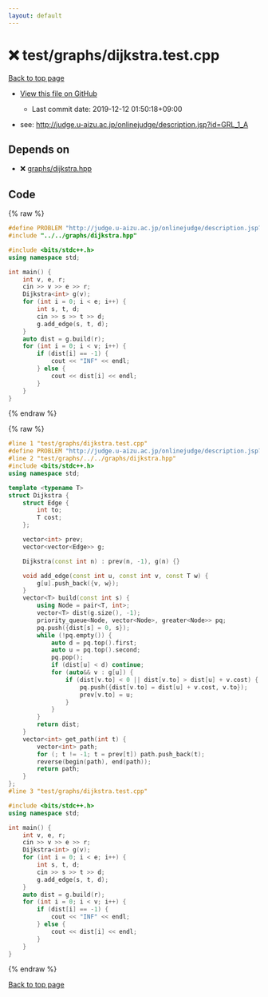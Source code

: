 ```yaml
---
layout: default
---
```


<!-- mathjax config similar to math.stackexchange -->
<script type="text/javascript" async
  src="https://cdnjs.cloudflare.com/ajax/libs/mathjax/2.7.5/MathJax.js?config=TeX-MML-AM_CHTML">
</script>
<script type="text/x-mathjax-config">
  MathJax.Hub.Config({
    TeX: { equationNumbers: { autoNumber: "AMS" }},
    tex2jax: {
      inlineMath: [ ['$','$'] ],
      processEscapes: true
    },
    "HTML-CSS": { matchFontHeight: false },
    displayAlign: "left",
    displayIndent: "2em"
  });
</script>

<script type="text/javascript" src="https://cdnjs.cloudflare.com/ajax/libs/jquery/3.4.1/jquery.min.js"></script>
<script src="https://cdn.jsdelivr.net/npm/jquery-balloon-js@1.1.2/jquery.balloon.min.js" integrity="sha256-ZEYs9VrgAeNuPvs15E39OsyOJaIkXEEt10fzxJ20+2I=" crossorigin="anonymous"></script>
<script type="text/javascript" src="../../../assets/js/copy-button.js"></script>
<link rel="stylesheet" href="../../../assets/css/copy-button.css" />


# :x: test/graphs/dijkstra.test.cpp

<a href="../../../index.html">Back to top page</a>

* <a href="{{ site.github.repository_url }}/blob/master/test/graphs/dijkstra.test.cpp">View this file on GitHub</a>
    - Last commit date: 2019-12-12 01:50:18+09:00


* see: <a href="http://judge.u-aizu.ac.jp/onlinejudge/description.jsp?id=GRL_1_A">http://judge.u-aizu.ac.jp/onlinejudge/description.jsp?id=GRL_1_A</a>


## Depends on

* :x: <a href="../../../library/graphs/dijkstra.hpp.html">graphs/dijkstra.hpp</a>


## Code

<a id="unbundled"></a>
{% raw %}
```cpp
#define PROBLEM "http://judge.u-aizu.ac.jp/onlinejudge/description.jsp?id=GRL_1_A"
#include "../../graphs/dijkstra.hpp"

#include <bits/stdc++.h>
using namespace std;

int main() {
    int v, e, r;
    cin >> v >> e >> r;
    Dijkstra<int> g(v);
    for (int i = 0; i < e; i++) {
        int s, t, d;
        cin >> s >> t >> d;
        g.add_edge(s, t, d);
    }
    auto dist = g.build(r);
    for (int i = 0; i < v; i++) {
        if (dist[i] == -1) {
            cout << "INF" << endl;
        } else {
            cout << dist[i] << endl;
        }
    }
}
```
{% endraw %}

<a id="bundled"></a>
{% raw %}
```cpp
#line 1 "test/graphs/dijkstra.test.cpp"
#define PROBLEM "http://judge.u-aizu.ac.jp/onlinejudge/description.jsp?id=GRL_1_A"
#line 2 "test/graphs/../../graphs/dijkstra.hpp"
#include <bits/stdc++.h>
using namespace std;

template <typename T>
struct Dijkstra {
    struct Edge {
        int to;
        T cost;
    };

    vector<int> prev;
    vector<vector<Edge>> g;

    Dijkstra(const int n) : prev(n, -1), g(n) {}

    void add_edge(const int u, const int v, const T w) {
        g[u].push_back({v, w});
    }
    vector<T> build(const int s) {
        using Node = pair<T, int>;
        vector<T> dist(g.size(), -1);
        priority_queue<Node, vector<Node>, greater<Node>> pq;
        pq.push({dist[s] = 0, s});
        while (!pq.empty()) {
            auto d = pq.top().first;
            auto u = pq.top().second;
            pq.pop();
            if (dist[u] < d) continue;
            for (auto&& v : g[u]) {
                if (dist[v.to] < 0 || dist[v.to] > dist[u] + v.cost) {
                    pq.push({dist[v.to] = dist[u] + v.cost, v.to});
                    prev[v.to] = u;
                }
            }
        }
        return dist;
    }
    vector<int> get_path(int t) {
        vector<int> path;
        for (; t != -1; t = prev[t]) path.push_back(t);
        reverse(begin(path), end(path));
        return path;
    }
};
#line 3 "test/graphs/dijkstra.test.cpp"

#include <bits/stdc++.h>
using namespace std;

int main() {
    int v, e, r;
    cin >> v >> e >> r;
    Dijkstra<int> g(v);
    for (int i = 0; i < e; i++) {
        int s, t, d;
        cin >> s >> t >> d;
        g.add_edge(s, t, d);
    }
    auto dist = g.build(r);
    for (int i = 0; i < v; i++) {
        if (dist[i] == -1) {
            cout << "INF" << endl;
        } else {
            cout << dist[i] << endl;
        }
    }
}

```
{% endraw %}

<a href="../../../index.html">Back to top page</a>

